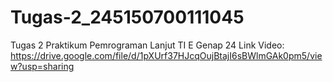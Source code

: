 # Tugas-2_245150700111045
Tugas 2 Praktikum Pemrograman Lanjut TI E Genap 24
Link Video: https://drive.google.com/file/d/1pXUrf37HJcqOujBtajI6sBWlmGAk0pm5/view?usp=sharing
